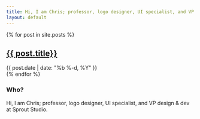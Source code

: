 ```yaml
---
title: Hi, I am Chris; professor, logo designer, UI specialist, and VP design & dev at Sprout Studio.
layout: default
---
```


<blog>
{% for post in site.posts %}
	<article>
		<h2><a href="{{ post.url }}">{{ post.title}}</a></h2>
		<span class="posts-date">{{ post.date | date: "%b %-d, %Y" }}</span>
	</article>
{% endfor %}
</blog>

<aside>
	<h3>Who?</h3>
	<p>Hi, I am Chris; professor, logo designer, UI specialist, and VP design & dev at Sprout Studio.</p>
</aside>
